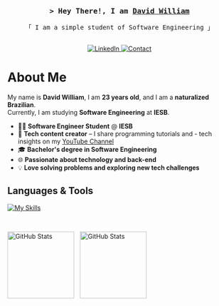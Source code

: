 <h3 align="center">
    <samp>&gt; Hey There!, I am
        <b><a target="_blank" href="http://greptree.dev/">David William</a></b>
    </samp>
</h3>

<p align="center"> 
  <samp>
    「 I am a simple student of Software Engineering 」
    <br><br>
  </samp>
</p>

<p align="center">
  <a href="https://www.linkedin.com/in/ourdavid/" target="_blank">
    <img src="https://img.shields.io/badge/LinkedIn-0077B5?style=for-the-badge&logo=linkedin&logoColor=white" alt="LinkedIn" />
  </a>
  <a href="mailto:contato@ourdavid.com.br" target="_blank">
  <img src="https://img.shields.io/badge/Gmail-D14836?style=for-the-badge&logo=gmail&logoColor=white" alt="Contact" />
</a>
</p>

<!-- About Section -->
# About Me


  My name is **David William**, I am **23 years old**, and I am a **naturalized Brazilian**.  
Currently, I am studying **Software Engineering** at **IESB**.  




- 👨‍💻 **Software Engineer Student** @ **IESB**  
- 🎥 **Tech content creator** – I share programming tutorials and - tech insights on my [YouTube Channel](https://www.youtube.com/@pieceofbug)  
- 🎓 **Bachelor's degree in Software Engineering**  
- 🌐 **Passionate about technology and back-end** 
- 💡 **Love solving problems and exploring new tech challenges**


## Languages & Tools

<p align="left">
    
[![My Skills](https://skillicons.dev/icons?i=python,c,cpp,docker,git,github,vscode,linux,bash)](https://skillicons.dev)

  
  
</p>
<br>

 <p>
  <img 
    align="left" 
    alt="GitHub Stats" 
    height="150" 
    style="padding-right: 10px;" 
    src="https://github-readme-stats.vercel.app/api?username=ourdavid&show_icons=true&theme=blueberry" />

<img 
      align="left" 
      alt="GitHub Stats" 
      height="150" 
      src="https://github-readme-stats.vercel.app/api/top-langs/?username=ourdavid&theme=blueberry&layout=donut-vertical" 
  />


</p>
  
 </div> 
